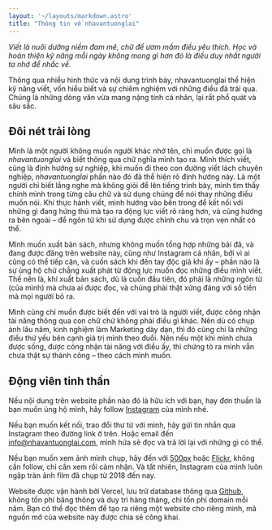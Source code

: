 ```yaml
---
layout: '~/layouts/markdown.astro'
title: "Thông tin về nhavantuonglai"
---
```


_Viết là nuôi dưỡng niềm đam mê, chữ để ươm mầm điều yêu thích. Học và hoàn thiện kỹ năng mỗi ngày không mong gì hơn đó là điều duy nhất người ta nhớ để nhắc về._

Thông qua nhiều hình thức và nội dung trình bày, nhavantuonglai thể hiện kỹ năng viết, vốn hiểu biết và sự chiêm nghiệm với những điều đã trải qua. Chúng là những dòng văn vừa mang nặng tính cá nhân, lại rất phổ quát và sâu sắc.

## Đôi nét trải lòng

Mình là một người không muốn người khác nhớ tên, chỉ muốn được gọi là _nhavantuonglai_ và biết thông qua chữ nghĩa mình tạo ra. Mình thích viết, cũng là định hướng sự nghiệp, khi muốn đi theo con đường viết lách chuyên nghiệp, _nhavantuonglai_ phần nào đó đã thể hiện rõ định hướng này. Là một người chỉ biết lắng nghe mà không giỏi để lên tiếng trình bày, mình tìm thấy chính mình trong từng câu chữ và sử dụng chúng để nói thay những điều muốn nói. Khi thực hành viết, mình hướng vào bên trong để kết nối với những gì đang hứng thú mà tạo ra động lực viết rõ ràng hơn, và cũng hướng ra bên ngoài – để ngôn từ khi sử dụng được chỉnh chu và trọn vẹn nhất có thể.

Mình muốn xuất bản sách, nhưng không muốn tổng hợp những bài đã, và đang được đăng trên website này, cũng như Instagram cá nhân, bởi vì ai cũng có thể tiếp cận, và cuốn sách khi đến tay độc giả khi ấy – phần nào là sự ủng hộ chứ chẳng xuất phát từ động lực muốn đọc những điều mình viết. Thế nên là, khi xuất bản sách, dù là cuốn đầu tiên, đó phải là những ngôn từ (của mình) mà chưa ai được đọc, và chúng phải thật xứng đáng với số tiền mà mọi người bỏ ra.

Mình cũng chỉ muốn được biết đến với vai trò là người viết, được công nhận tài năng thông qua con chữ chứ không phải điều gì khác. Nên dù có chụp ảnh lâu năm, kinh nghiệm làm Marketing dày dạn, thì đó cũng chỉ là những điều thứ yếu bên cạnh giá trị mình theo đuổi. Nên nếu một khi mình chưa được sống, được công nhận tài năng với điều ấy, thì chứng tỏ ra mình vẫn chưa thật sự thành công – theo cách mình muốn.

## Động viên tinh thần

Nếu nội dung trên website phần nào đó là hữu ích với bạn, hay đơn thuần là bạn muốn ủng hộ mình, hãy follow [Instagram](https://www.instagram.com/nhavantuonglai) của mình nhé.

Nếu bạn muốn kết nối, trao đổi thư từ với mình, hãy gửi tin nhắn qua Instagram theo đường link ở trên. Hoặc email đến [info@nhavantuonglai.com](mailto:info@nhavantuonglai.com), mình hứa sẽ đọc và trả lời lại với những gì có thể.

Nếu bạn muốn xem ảnh mình chụp, hãy đến với [500px](https://500px.com/p/nhavantuonglai) hoặc [Flickr](https://www.flickr.com/photos/nhavantuonglai), không cần follow, chỉ cần xem rồi cảm nhận. Và tất nhiên, Instagram của mình luôn ngập tràn ảnh film đã chụp từ 2018 đến nay.

Website được vận hành bởi Vercel, lưu trữ database thông qua [Github](https://github.com/nhavantuonglai), không tốn phí băng thông và duy trì hàng tháng, chỉ tốn phí domain mỗi năm. Bạn có thể đọc thêm để tạo ra riêng một website cho riêng mình, mã nguồn mở của website này được chia sẻ công khai.